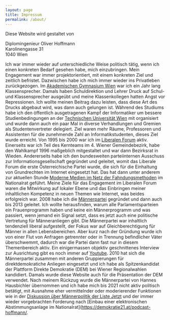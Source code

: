 ```yaml
---
layout: page
title: Impressum
permalink: /about/
---
```

Diese Website wird gestaltet von

Diplomingenieur Oliver Hoffmann<br>
Karolinengasse 31<br>
1040 Wien<br>

Ich war immer wieder auf unterschiedliche Weise politisch tätig, wenn ich einen konkreten Bedarf gesehen habe, mich einzubringen. Mein Engagement war immer projektorientiert, mit einem konkreten Ziel und zeitlich befristet. Dazwischen habe ich mich immer wieder ins Privatleben zurückgezogen. Im [Akademischen Gymnasium Wien](http://www.akg-wien.at) war ich ein Jahr lang Klassensprecher. Damals haben Schuldirektion und Lehrer Druck auf Schul- und Klassensprecher ausgeübt und meine Klassenkollegen hatten Angst vor Repressionen. Ich wollte meinen Beitrag dazu leisten, dass diese Art des Drucks abgebaut wird, was dann auch gelungen ist. Während des Studiums habe ich den öffentlich ausgetragenen Kampf der Informatiker um bessere Studienbedingungen an der [Technischen Universität Wien](https://www.tuwien.at) mit organisiert und wurde dann auch ein paar Mal in diverse Verhandlungen und Gremien als Studentenvertreter delegiert. Ziel waren mehr Räume, Professoren und Assistenten für die zunehmende Zahl an Informatikstudenten, dieses Ziel wurde erreicht. Von 1995 bis 2000 war ich im [Liberalen Forum](https://lif.at) aktiv. Einerseits war ich Teil des Kernteams im 4. Wiener Gemeindebezirk, habe den Wahlkampf 1996 maßgeblich mitgestaltet und war dann Bezirksrat in Wieden. Andererseits habe ich den bundesweiten parteiinternen Ausschuss zur Informationsgesellschaft gegründet und geleitet, womit das Liberale Forum die erste Österreichische Partei wurde, die sich für die Einhaltung von Grundrechten im Internet eingesetzt hat. Das hat dann unter anderem zur aktuellen Stunde [Moderne Medien im Netz der Fahndungsmethoden](https://www.parlament.gv.at/PAKT/VHG/XX/AS/AS_00015/index.shtml) im Nationalrat geführt. Meine Ziele für das Engagement im Liberalen Forum waren die Mitwirkung auf lokaler Ebene und das Einbringen meiner inhaltlichen Kompetenz in neuen Themen wie Internet, was beides erfolgreich war. 2008 habe ich die [Männerpartei](https://www.maennerpartei.at) gegründet und dann auch bis 2013 geleitet. Ich wollte herausfinden, warum alle Parlamentsparteien ein Frauenprogramm haben und keine ein Männerprogramm und was passiert, wenn jemand ein Signal setzt, dass es jetzt auch eine politische Vertretung für Männeranliegen gibt. Die Männerpartei war inhaltlich tendenziell liberal aufgestellt, der Fokus war auf Gleichberechtigung für Männer in allen Lebensbereichen. Aber kurz nach der Gründung wurde ich von einer Flut von Anfragen getrennter oder in Trennung befindlicher Väter überschwemmt, dadurch war die Partei dann fast nur in diesem Themenbereich aktiv. Ein einigermassen objektiv geschnittenes Interview zur Ausrichtung gibt es noch immer auf [Youtube](https://www.youtube.com/watch?v=qmAOp2Ek09U). 2010 hat sich die Männerpartei zusammen mit anderen Gruppierungen für direktdemokratiche Anliegen eingesetzt und ich habe als Spitzenkandidat der Plattform Direkte Demokratie (DEM) bei Wiener Regionalwahlen kandidiert. Damals wurde diese Website auch für die Präsentation der DEM verwendet. Nach meinem Rückzug wurde die Männerpartei von Hannes Hausbichler übernommen und ich habe mich bis 2021 nicht aktiv politisch betätigt, mit Ausnahme eher vermittelnder oder moderierender Funktionen wie in der [Diskussion über Männerpolitik der Liste Jetzt](https://www.youtube.com/watch?v=Pwv0kfLmTdc&list=PLU-RiHpaJLRxZJJi64uzaxsXrDDtJ0v35) und der immer wieder vorgebrachten Forderung nach [Einbau einer elektronischen Abstimmungsanlage im Nationalrat](https://demokratie21.at/podcast-hoffmann/.
